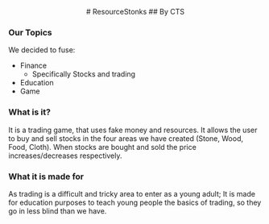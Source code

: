 <p align="center"># ResourceStonks 
## By CTS </p>

### Our Topics 
We decided to fuse:
- Finance
  - Specifically Stocks and trading
- Education
- Game

### What is it?
It is a trading game, that uses fake money and resources. 
It allows the user to buy and sell stocks in the four areas we have created (Stone, Wood, Food, Cloth). 
When stocks are bought and sold the price increases/decreases respectively. 


### What it is made for 
As trading is a difficult and tricky area to enter as a young adult; It is made for education purposes to teach young people the basics of trading, so they go in less blind than we have. 



